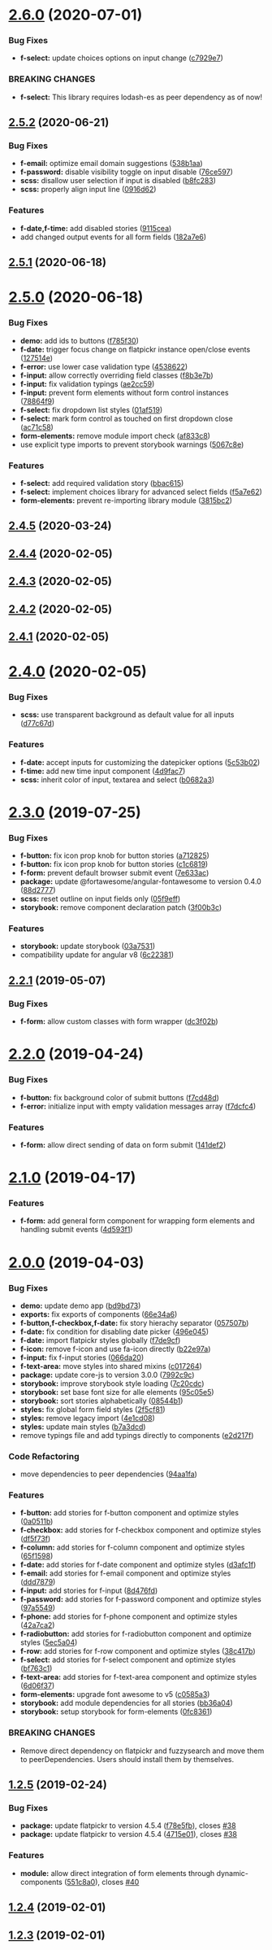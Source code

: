 # [2.6.0](https://github.com/pascaliske/form-elements/compare/v2.5.2...v2.6.0) (2020-07-01)


### Bug Fixes

* **f-select:** update choices options on input change ([c7929e7](https://github.com/pascaliske/form-elements/commit/c7929e7b852e531be016f871a8d846a1e20f1b40))


### BREAKING CHANGES

* **f-select:** This library requires lodash-es as peer dependency as of now!



## [2.5.2](https://github.com/pascaliske/form-elements/compare/v2.5.1...v2.5.2) (2020-06-21)


### Bug Fixes

* **f-email:** optimize email domain suggestions ([538b1aa](https://github.com/pascaliske/form-elements/commit/538b1aaa9e1bdfa215427783048c0e2e89c23477))
* **f-password:** disable visibility toggle on input disable ([76ce597](https://github.com/pascaliske/form-elements/commit/76ce597f85f10b4e8641e883fde70a3d8b30eb4f))
* **scss:** disallow user selection if input is disabled ([b8fc283](https://github.com/pascaliske/form-elements/commit/b8fc2835b0149350ef5eaa779231fb3fa07fc7f5))
* **scss:** properly align input line ([0916d62](https://github.com/pascaliske/form-elements/commit/0916d6284381e8961e6d16646e5a46f5ac38ddf5))


### Features

* **f-date,f-time:** add disabled stories ([9115cea](https://github.com/pascaliske/form-elements/commit/9115ceace9bbb4f26ae77d4bfe35f8be7e55c614))
* add changed output events for all form fields ([182a7e6](https://github.com/pascaliske/form-elements/commit/182a7e6b520103b1b82f5f6e1ab0ce1519779db3))



## [2.5.1](https://github.com/pascaliske/form-elements/compare/v2.5.0...v2.5.1) (2020-06-18)



# [2.5.0](https://github.com/pascaliske/form-elements/compare/v2.4.5...v2.5.0) (2020-06-18)


### Bug Fixes

* **demo:** add ids to buttons ([f785f30](https://github.com/pascaliske/form-elements/commit/f785f30a4c38b2938229f8ae934a0dde29163681))
* **f-date:** trigger focus change on flatpickr instance open/close events ([127514e](https://github.com/pascaliske/form-elements/commit/127514e1c27e78d86548047b4fcd6c143708f5cc))
* **f-error:** use lower case validation type ([4538622](https://github.com/pascaliske/form-elements/commit/4538622aa5443ea768c2668e0730963813a0a26a))
* **f-input:** allow correctly overriding field classes ([f8b3e7b](https://github.com/pascaliske/form-elements/commit/f8b3e7bbeea8dfd201b69126f9583c3fd377f9ea))
* **f-input:** fix validation typings ([ae2cc59](https://github.com/pascaliske/form-elements/commit/ae2cc596faac97b5b2f153c57f001bdd9f1f82f7))
* **f-input:** prevent form elements without form control instances ([78864f9](https://github.com/pascaliske/form-elements/commit/78864f9ac61260665a9a4d47d7b56b56a9a1e5ca))
* **f-select:** fix dropdown list styles ([01af519](https://github.com/pascaliske/form-elements/commit/01af5194d00ddf8f04773eda61f43948bdecb5d0))
* **f-select:** mark form control as touched on first dropdown close ([ac71c58](https://github.com/pascaliske/form-elements/commit/ac71c580b10091658f512ec253043c8a3695ed47))
* **form-elements:** remove module import check ([af833c8](https://github.com/pascaliske/form-elements/commit/af833c8d990c0ca5b0e1fe8a34ccc11f9fa1716c))
* use explicit type imports to prevent storybook warnings ([5067c8e](https://github.com/pascaliske/form-elements/commit/5067c8ea7dddbbd41118d31cc8fe673e1ee1b278))


### Features

* **f-select:** add required validation story ([bbac615](https://github.com/pascaliske/form-elements/commit/bbac615aa6848df370b882b7226d64d9b0ebc2f4))
* **f-select:** implement choices library for advanced select fields ([f5a7e62](https://github.com/pascaliske/form-elements/commit/f5a7e626871ab250ef725b094274ef081bfda4d7))
* **form-elements:** prevent re-importing library module ([3815bc2](https://github.com/pascaliske/form-elements/commit/3815bc265210ad8135189c58dc6eff188f5ec227))



## [2.4.5](https://github.com/pascaliske/form-elements/compare/v2.4.4...v2.4.5) (2020-03-24)



## [2.4.4](https://github.com/pascaliske/form-elements/compare/v2.4.3...v2.4.4) (2020-02-05)



## [2.4.3](https://github.com/pascaliske/form-elements/compare/v2.4.2...v2.4.3) (2020-02-05)



## [2.4.2](https://github.com/pascaliske/form-elements/compare/v2.4.1...v2.4.2) (2020-02-05)



## [2.4.1](https://github.com/pascaliske/form-elements/compare/v2.4.0...v2.4.1) (2020-02-05)



# [2.4.0](https://github.com/pascaliske/form-elements/compare/v2.3.0...v2.4.0) (2020-02-05)


### Bug Fixes

* **scss:** use transparent background as default value for all inputs ([d77c67d](https://github.com/pascaliske/form-elements/commit/d77c67d7fb9bfdfdae0cc179e9dfa751ea3c86b8))


### Features

* **f-date:** accept inputs for customizing the datepicker options ([5c53b02](https://github.com/pascaliske/form-elements/commit/5c53b022e48716e1d950063953d04fea75262801))
* **f-time:** add new time input component ([4d9fac7](https://github.com/pascaliske/form-elements/commit/4d9fac72f36c0138c1288be3b4380e9ddaa24f61))
* **scss:** inherit color of input, textarea and select ([b0682a3](https://github.com/pascaliske/form-elements/commit/b0682a3a78504555d34907d7bb1606f471e24d41))



# [2.3.0](https://github.com/pascaliske/form-elements/compare/v2.2.1...v2.3.0) (2019-07-25)


### Bug Fixes

* **f-button:** fix icon prop knob for button stories ([a712825](https://github.com/pascaliske/form-elements/commit/a712825))
* **f-button:** fix icon prop knob for button stories ([c1c6819](https://github.com/pascaliske/form-elements/commit/c1c6819))
* **f-form:** prevent default browser submit event ([7e633ac](https://github.com/pascaliske/form-elements/commit/7e633ac))
* **package:** update @fortawesome/angular-fontawesome to version 0.4.0 ([88d2777](https://github.com/pascaliske/form-elements/commit/88d2777))
* **scss:** reset outline on input fields only ([05f9eff](https://github.com/pascaliske/form-elements/commit/05f9eff))
* **storybook:** remove component declaration patch ([3f00b3c](https://github.com/pascaliske/form-elements/commit/3f00b3c))


### Features

* **storybook:** update storybook ([03a7531](https://github.com/pascaliske/form-elements/commit/03a7531))
* compatibility update for angular v8 ([6c22381](https://github.com/pascaliske/form-elements/commit/6c22381))



## [2.2.1](https://github.com/pascaliske/form-elements/compare/v2.2.0...v2.2.1) (2019-05-07)


### Bug Fixes

* **f-form:** allow custom classes with form wrapper ([dc3f02b](https://github.com/pascaliske/form-elements/commit/dc3f02b))



# [2.2.0](https://github.com/pascaliske/form-elements/compare/v2.1.0...v2.2.0) (2019-04-24)


### Bug Fixes

* **f-button:** fix background color of submit buttons ([f7cd48d](https://github.com/pascaliske/form-elements/commit/f7cd48d))
* **f-error:** initialize input with empty validation messages array ([f7dcfc4](https://github.com/pascaliske/form-elements/commit/f7dcfc4))


### Features

* **f-form:** allow direct sending of data on form submit ([141def2](https://github.com/pascaliske/form-elements/commit/141def2))



# [2.1.0](https://github.com/pascaliske/form-elements/compare/v2.0.0...v2.1.0) (2019-04-17)


### Features

* **f-form:** add general form component for wrapping form elements and handling submit events ([4d593f1](https://github.com/pascaliske/form-elements/commit/4d593f1))



# [2.0.0](https://github.com/pascaliske/form-elements/compare/v1.2.5...v2.0.0) (2019-04-03)


### Bug Fixes

* **demo:** update demo app ([bd9bd73](https://github.com/pascaliske/form-elements/commit/bd9bd73))
* **exports:** fix exports of components ([66e34a6](https://github.com/pascaliske/form-elements/commit/66e34a6))
* **f-button,f-checkbox,f-date:** fix story hierachy separator ([057507b](https://github.com/pascaliske/form-elements/commit/057507b))
* **f-date:** fix condition for disabling date picker ([496e045](https://github.com/pascaliske/form-elements/commit/496e045))
* **f-date:** import flatpickr styles globally ([f7de9cf](https://github.com/pascaliske/form-elements/commit/f7de9cf))
* **f-icon:** remove f-icon and use fa-icon directly ([b22e97a](https://github.com/pascaliske/form-elements/commit/b22e97a))
* **f-input:** fix f-input stories ([066da20](https://github.com/pascaliske/form-elements/commit/066da20))
* **f-text-area:** move styles into shared mixins ([c017264](https://github.com/pascaliske/form-elements/commit/c017264))
* **package:** update core-js to version 3.0.0 ([7992c9c](https://github.com/pascaliske/form-elements/commit/7992c9c))
* **storybook:** improve storybook style loading ([7c20cdc](https://github.com/pascaliske/form-elements/commit/7c20cdc))
* **storybook:** set base font size for alle elements ([95c05e5](https://github.com/pascaliske/form-elements/commit/95c05e5))
* **storybook:** sort stories alphabetically ([08544b1](https://github.com/pascaliske/form-elements/commit/08544b1))
* **styles:** fix global form field styles ([2f5cf81](https://github.com/pascaliske/form-elements/commit/2f5cf81))
* **styles:** remove legacy import ([4e1cd08](https://github.com/pascaliske/form-elements/commit/4e1cd08))
* **styles:** update main styles ([b7a3dcd](https://github.com/pascaliske/form-elements/commit/b7a3dcd))
* remove typings file and add typings directly to components ([e2d217f](https://github.com/pascaliske/form-elements/commit/e2d217f))


### Code Refactoring

* move dependencies to peer dependencies ([94aa1fa](https://github.com/pascaliske/form-elements/commit/94aa1fa))


### Features

* **f-button:** add stories for f-button component and optimize styles ([0a0511b](https://github.com/pascaliske/form-elements/commit/0a0511b))
* **f-checkbox:** add stories for f-checkbox component and optimize styles ([df5f73f](https://github.com/pascaliske/form-elements/commit/df5f73f))
* **f-column:** add stories for f-column component and optimize styles ([65f1598](https://github.com/pascaliske/form-elements/commit/65f1598))
* **f-date:** add stories for f-date component and optimize styles ([d3afc1f](https://github.com/pascaliske/form-elements/commit/d3afc1f))
* **f-email:** add stories for f-email component and optimize styles ([ddd7879](https://github.com/pascaliske/form-elements/commit/ddd7879))
* **f-input:** add stories for f-input ([8d476fd](https://github.com/pascaliske/form-elements/commit/8d476fd))
* **f-password:** add stories for f-password component and optimize styles ([97a5549](https://github.com/pascaliske/form-elements/commit/97a5549))
* **f-phone:** add stories for f-phone component and optimize styles ([42a7ca2](https://github.com/pascaliske/form-elements/commit/42a7ca2))
* **f-radiobutton:** add stories for f-radiobutton component and optimize styles ([5ec5a04](https://github.com/pascaliske/form-elements/commit/5ec5a04))
* **f-row:** add stories for f-row component and optimize styles ([38c417b](https://github.com/pascaliske/form-elements/commit/38c417b))
* **f-select:** add stories for f-select component and optimize styles ([bf763c1](https://github.com/pascaliske/form-elements/commit/bf763c1))
* **f-text-area:** add stories for f-text-area component and optimize styles ([6d06f37](https://github.com/pascaliske/form-elements/commit/6d06f37))
* **form-elements:** upgrade font awesome to v5 ([c0585a3](https://github.com/pascaliske/form-elements/commit/c0585a3))
* **storybook:** add module dependencies for all stories ([bb36a04](https://github.com/pascaliske/form-elements/commit/bb36a04))
* **storybook:** setup storybook for form-elements ([0fc8361](https://github.com/pascaliske/form-elements/commit/0fc8361))


### BREAKING CHANGES

* Remove direct dependency on flatpickr and fuzzysearch and move them to peerDependencies. Users should install them by themselves.



## [1.2.5](https://github.com/pascaliske/form-elements/compare/v1.2.4...v1.2.5) (2019-02-24)


### Bug Fixes

* **package:** update flatpickr to version 4.5.4 ([f78e5fb](https://github.com/pascaliske/form-elements/commit/f78e5fb)), closes [#38](https://github.com/pascaliske/form-elements/issues/38)
* **package:** update flatpickr to version 4.5.4 ([4715e01](https://github.com/pascaliske/form-elements/commit/4715e01)), closes [#38](https://github.com/pascaliske/form-elements/issues/38)


### Features

* **module:** allow direct integration of form elements through dynamic-components ([551c8a0](https://github.com/pascaliske/form-elements/commit/551c8a0)), closes [#40](https://github.com/pascaliske/form-elements/issues/40)



## [1.2.4](https://github.com/pascaliske/form-elements/compare/v1.2.3...v1.2.4) (2019-02-01)



## [1.2.3](https://github.com/pascaliske/form-elements/compare/v1.2.2...v1.2.3) (2019-02-01)




